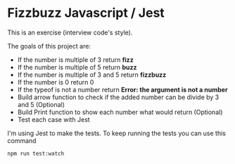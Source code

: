 # Fizzbuzz Javascript / Jest

This is an exercise (interview code's style).

The goals of this project are:

- If the number is multiple of 3 return **fizz**
- If the number is multiple of 5 return **buzz**
- If the number is multiple of 3 and 5 return **fizzbuzz**
- If the number is 0 return 0
- If the typeof is not a number return **Error: the argument is not a number**
- Build arrow function to check if the added number can be divide by 3 and 5 (Optional)
- Build Print function to show each number what would return (Optional)
- Test each case with Jest


I'm using Jest to make the tests. To keep running the tests you can use this command
```
npm run test:watch
```

